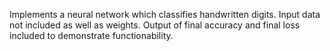 Implements a neural network which classifies handwritten digits.
Input data not included as well as weights.
Output of final accuracy and final loss included to demonstrate functionability.
